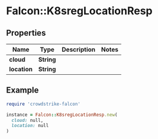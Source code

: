 # Falcon::K8sregLocationResp

## Properties

| Name | Type | Description | Notes |
| ---- | ---- | ----------- | ----- |
| **cloud** | **String** |  |  |
| **location** | **String** |  |  |

## Example

```ruby
require 'crowdstrike-falcon'

instance = Falcon::K8sregLocationResp.new(
  cloud: null,
  location: null
)
```

